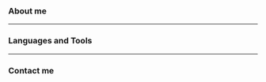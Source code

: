 
<h3>About me</h3>

<hr>
<h3>Languages and Tools</h3>

<hr>
<h3>Contact me</h3>

   



<!---
rashmijayasekara/rashmijayasekara is a ✨ special ✨ repository because its `README.md` (this file) appears on your GitHub profile.
You can click the Preview link to take a look at your changes.
--->


